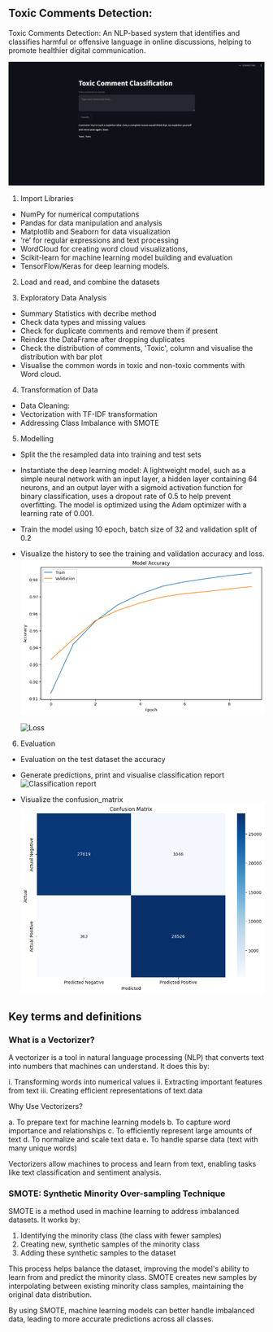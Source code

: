 ## Toxic Comments Detection:
Toxic Comments Detection: An NLP-based system that identifies and classifies harmful or offensive language in online discussions, helping to promote healthier digital communication.

![Toxic Comments Detection](images/toxic_comment_classification.png)

1. Import Libraries
* NumPy for numerical computations
* Pandas for data manipulation and analysis
* Matplotlib and Seaborn for data visualization
* ‘re’ for regular expressions and text processing
* WordCloud for creating word cloud visualizations, 
* Scikit-learn for machine learning model building and evaluation
* TensorFlow/Keras for deep learning models.

2. Load and read, and combine the datasets

3. Exploratory Data Analysis
 * Summary Statistics with decribe method
 * Check data types and missing values
 * Check for duplicate comments and remove them if present
 * Reindex the DataFrame after dropping duplicates
 * Check the distribution of comments, 'Toxic', column and visualise the distribution with bar plot
 * Visualise the common words in toxic and non-toxic comments with Word cloud.
 
 4. Transformation of Data
 *  Data Cleaning: 
 *  Vectorization with TF-IDF transformation
 *  Addressing Class Imbalance with SMOTE

 5. Modelling
 *  Split the the resampled data into training and test sets
 *  Instantiate the deep learning model: A lightweight model, such as a simple neural network with an input layer, a hidden layer containing 64 neurons, and an output layer with a sigmoid activation function for binary classification, uses a dropout rate of 0.5 to help prevent overfitting. The model is optimized using the Adam optimizer with a learning rate of 0.001.
 *  Train the model using 10 epoch, batch size of 32 and validation split of 0.2
 *  Visualize the history to see the training and validation accuracy and loss.
    ![Accuracy](images/accuracy_output.png)

    ![Loss](images/loss_output.png)

 6. Evaluation
 
 *  Evaluation on the test dataset the accuracy
 *  Generate predictions, print and visualise classification report
    ![Classification report](images/classification_report.png)
 
 *  Visualize the confusion_matrix
    ![Confusion Matrix](images/confusionmatrix_output.png)


## Key terms and definitions
 
 ### What is a Vectorizer?

A vectorizer is a tool in natural language processing (NLP) that converts text into numbers that machines can understand. It does this by:

i.   Transforming words into numerical values
ii.  Extracting important features from text
iii. Creating efficient representations of text data

Why Use Vectorizers?

a. To prepare text for machine learning models
b. To capture word importance and relationships
c. To efficiently represent large amounts of text
d. To normalize and scale text data
e. To handle sparse data (text with many unique words)

Vectorizers allow machines to process and learn from text, enabling tasks like text classification and sentiment analysis.

### SMOTE: Synthetic Minority Over-sampling Technique

SMOTE is a method used in machine learning to address imbalanced datasets. It works by:

1. Identifying the minority class (the class with fewer samples)
2. Creating new, synthetic samples of the minority class
3. Adding these synthetic samples to the dataset

This process helps balance the dataset, improving the model's ability to learn from and predict the minority class. SMOTE creates new samples by interpolating between existing minority class samples, maintaining the original data distribution.

By using SMOTE, machine learning models can better handle imbalanced data, leading to more accurate predictions across all classes.
